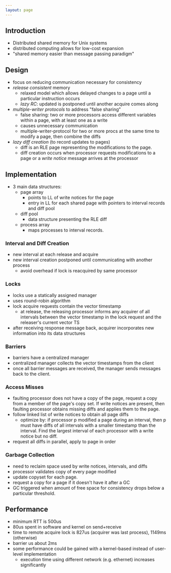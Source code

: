 ```yaml
---
layout: page
---
```


## Introduction

- Distributed shared memory for Unix systems
- distributed computing allows for low-cost expansion
- "shared memory easier than message passing paradigm"


## Design

- focus on reducing communication necessary for consistency
- _release consistent_ memory
    - relaxed model which allows delayed changes to a page until a particular
      instruction occurs
    - _lazy RC_: updated is postponed until another acquire comes along
- _multiple-writer protocols_ to address "false sharing"
    - false sharing: two or more processors access different variables within a
      page, with at least one as a write
    - causes unnecessary communication
    - multiple-writer-protocol for two or more procs at the same time to modify
      a page, then combine the diffs
- _lazy diff creation_ (to record updates to pages)
    - diff is an RLE page representing the modifications to the page.
    - diff creation occurs when processor requests modifications to a page or a
      _write notice_ message arrives at the processor


## Implementation

- 3 main data structures:
    - page array
        - points to LL of write notices for the page
        - entry in LL for each shared page with pointers to interval records and
          diff pool
    - diff pool
        - data structure presenting the RLE diff
    - process array
        - maps processes to interval records.

### Interval and Diff Creation

- new interval at each release and acquire
- new interval creation postponed until communicating with another process
    - avoid overhead if lock is reacquired by same processor

### Locks

- locks use a statically assigned manager
- uses round-robin algorithm
- lock acquire requests contain the vector timestamp
    - at release, the releasing processor informs any acquirer of all intervals
      between the vector timestamp in the lock request and the releaser's
      current vector TS
- after receiving response message back, acquirer incorporates new information
  into its data structures


### Barriers

- barriers have a centralized manager
- centralized manager collects the vector timestamps from the client
- once all barrier messages are received, the manager sends messages back to the client.

### Access Misses

- faulting processor does not have a copy of the page, request a copy from a member of the page's copy set. If write notices are present, then faulting processor obtains missing diffs and applies them to the page.
- follow linked list of write notices to obtain all page diffs
    - optimize by: if processor p modified a page during an interval, then p must have diffs of all intervals with a smaller timestamp than the interval. Find the largest interval of each processor with a write notice but no diff.
- request all diffs in parallel, apply to page in order

### Garbage Collection

- need to reclaim space used by write notices, intervals, and diffs
- processor validates copy of every page modified
- update copyset for each page.
- request a copy for a page if it doesn't have it after a GC
- GC triggered when amount of free space for consistency drops below a particular threshold.

## Performance

- minimum RTT is 500us
- 80us spent in software and kernel on send+receive
- time to remote acquire lock is 827us (acquirer was last process), 1149ms (otherwise)
- barrier us about 2ms
- some performance could be gained with a kernel-based instead of user-level implementation
    - execution time using different network (e.g. ethernet) increases significantly

